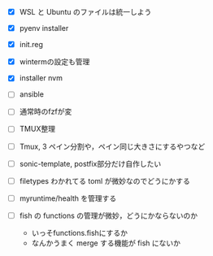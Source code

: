 
- [x] WSL と Ubuntu のファイルは統一しよう
- [x] pyenv installer
- [x] init.reg
- [x] wintermの設定も管理
- [x] installer nvm

- [ ] ansible
- [ ] 通常時のfzfが変

- [ ] TMUX整理
- [ ] Tmux, 3 ペイン分割や，ペイン同じ大きさにするやつなど

- [ ] sonic-template, postfix部分だけ自作したい
- [ ] filetypes わかれてる toml が微妙なのでどうにかする
- [ ] myruntime/health を管理する
- [ ] fish の functions の管理が微妙，どうにかならないのか
  - いっそfunctions.fishにするか
  - なんかうまく merge する機能が fish にないか

